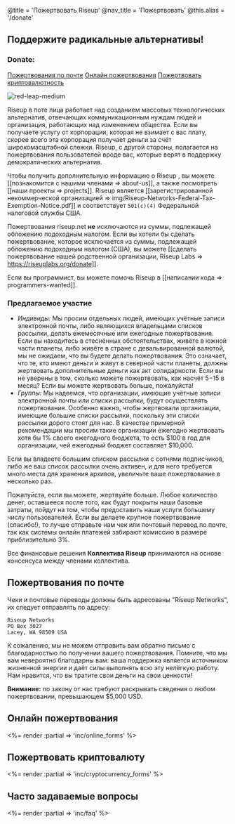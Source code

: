 @title = 'Пожертвовать Riseup'
@nav_title = 'Пожертвовать'
@this.alias = '/donate'

## Поддержите радикальные альтернативы!

### Donate:

<a class="btn btn-default" href="#пожертвования-по-почте">Пожертвования по почте</a> <a class="btn btn-default" href="#онлайн-пожертвования">Онлайн пожертвования</a> <a class="btn btn-default" href="#пожертвовать-криптовалютность">Пожертвовать криптовалютность</a>

<p class="pull-right"><img class="image-right" src="img/red-leap-medium.jpg" alt="red-leap-medium"></p>

Riseup в поте лица работает над созданием массовых технологических альтернатив, отвечающих коммуникационным нуждам людей и организация, работающих над изменением общества. Если вы получаете услугу от корпорации, которая не взимает с вас плату, скорее всего эта корпорация получает деньги за счёт широкомасштабной слежки. Riseup, с другой стороны, полагается на пожертвования пользователей вроде вас, которые верят в поддержку демократических альтернатив.

Чтобы получить дополнительную информацию о Riseup , вы можете [[познакомится с нашими членами => about-us]], а также посмотреть [[наши проекты => projects]]. Riseup является [[зарегистрированной некоммерческой организацией => img/Riseup-Networks-Federal-Tax-Exemption-Notice.pdf]] и соответствует `501(c)(4)` Федеральной налоговой службы США.

Пожертвования riseup.net **не** исключаются из суммы, подлежащей обложению подоходным налогом. Если вы хотели бы сделать пожертвование, которое исключается из суммы, подлежащей обложению подоходным налогом (США), вы можете [[сделать пожертвование нашей родственной организации, Riseup Labs => https://riseuplabs.org/donate]].

Если вы программист, вы можете помочь Riseup в [[написании кода => programmers-wanted]].

### Предлагаемое участие

* *Индивиды:* Мы просим отдельных людей, имеющих учётные записи электронной почты, либо являющихся владельцами списков рассылки, делать ежемесячные или ежегодные пожертвования. Если вы находитесь в стеснённых обстоятельствах, живёте в южной части планеты, либо живёте в стране с девальвированной валютой, мы не ожидаем, что вы будете делать пожертвования. Это означает, что те, кто имеют деньги и живут в северной части планеты, должны жертвовать дополнительные деньги как акт солидарности. Если вы не уверены в том, сколько можете пожертвовать, как насчёт $5-$15 в месяц? Если вы можете жертвовать больше, пожалуйста!
* *Группы:* Мы надеемся, что организации, имеющие учётные записи электронной почты или списки рассылки, будут осуществлять пожертвования. Особенно важно, чтобы жертвовали организации, имеющие большие списки рассылки, поскольку эти списки рассылки дорого стоят для нас. В качестве примерной рекомендации мы просим такие организации ежегодно жертвовать хотя бы 1% своего ежегодного бюджета, то есть $100 в год для организации, чей ежегодный бюджет составляет $10,000.

Если вы владеете большим списком рассылки с сотнями подписчиков, либо же ваш список рассылки очень активен, и для него требуется много места для хранения архивов, увеличьте ваше пожертвование в несколько раз.

Пожалуйста, если вы можете, жертвуйте больше. Любое количество денег, оставшееся после того, как будут покрыты наши базовые затраты, пойдут на том, чтобы предоставить наши услуги большему числу пользователей. Если вы делаете крупное пожертвование (спасибо!), то лучше отправьте нам чек или почтовый перевод по почте, так как системы онлайн платежей забирают комиссию в размере приблизительно 3%.

Все финансовые решения **Коллектива Riseup** принимаются на основе консенсуса между членами коллектива.


## Пожертвования по почте

Чеки и почтовые переводы должны быть адресованы "Riseup Networks", их следует отправлять по адресу:

	Riseup Networks
	PO Box 3027
	Lacey, WA 98509 USA

К сожалению, мы не можем отправить вам обратно письмо с благодарностью по получении вашего пожертвования. Помните, что мы вам невероятно благодарны вам: ваша поддержка является источником жизненной энергии и даёт силы выполнять всю эту нелёгкую работу. Нам нравится, что вы тратите свои деньги на свои ценности! 

**Внимание:** по закону от нас требуют раскрывать сведения о любом пожертвовании, превышающем $5,000 USD.

## Онлайн пожертвования

<%= render :partial => 'inc/online_forms' %>

## Пожертвовать криптовалюту

<%= render :partial => 'inc/cryptocurrency_forms' %>

## Часто задаваемые вопросы

<%= render :partial => 'inc/faq' %>
